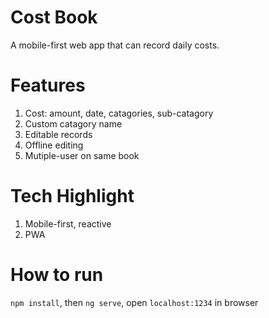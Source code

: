 # Cost Book

A mobile-first web app that can record daily costs.



# Features

1. Cost: amount, date, catagories, sub-catagory
2. Custom catagory name
3. Editable records
4. Offline editing
5. Mutiple-user on same book

# Tech Highlight

1. Mobile-first, reactive
2. PWA

# How to run

`npm install`, then `ng serve`, open `localhost:1234` in browser